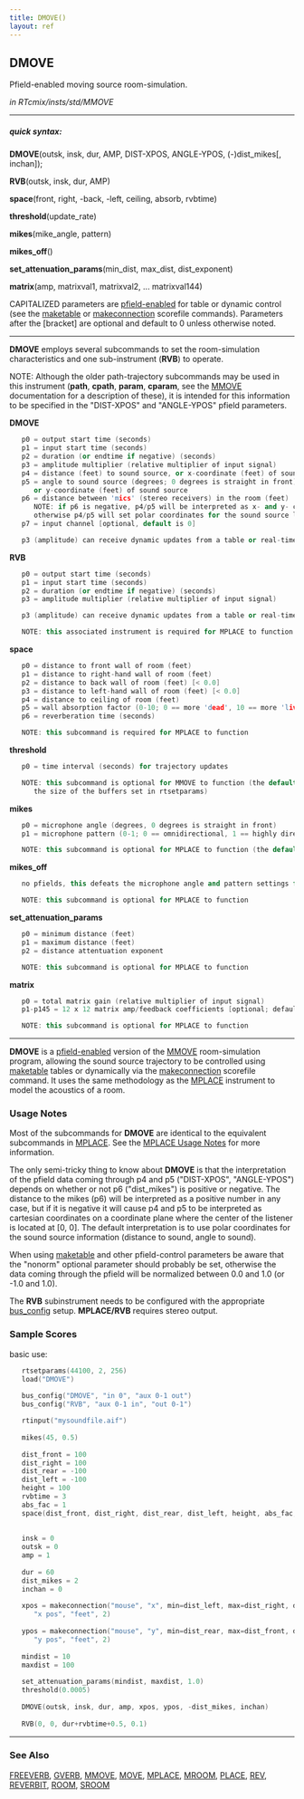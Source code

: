 ```yaml
---
title: DMOVE()
layout: ref
---
```


## DMOVE

Pfield-enabled moving source room-simulation.

*in RTcmix/insts/std/MMOVE*  
  

-----

##### quick syntax:

**DMOVE**(outsk, insk, dur, AMP, DIST-XPOS, ANGLE-YPOS,
(-)dist\_mikes\[, inchan\]);  
  
**RVB**(outsk, insk, dur, AMP)  
  
**space**(front, right, -back, -left, ceiling, absorb, rvbtime)  
  
**threshold**(update\_rate)  
  
**mikes**(mike\_angle, pattern)  
  
**mikes\_off**()  
  
**set\_attenuation\_params**(min\_dist, max\_dist, dist\_exponent)  
  
**matrix**(amp, matrixval1, matrixval2, ... matrixval144)

CAPITALIZED parameters are [pfield-enabled](pfield-enabled.html) for
table or dynamic control (see the
[maketable](../scorefile/maketable.html) or
[makeconnection](../scorefile/makeconnection.html) scorefile
commands). Parameters after the \[bracket\] are optional and default to
0 unless otherwise noted.

-----

  
**DMOVE** employs several subcommands to set the room-simulation
characteristics and one sub-instrument (**RVB**) to operate.

NOTE: Although the older path-trajectory subcommands may be used in this
instrument (**path**, **cpath**, **param**, **cparam**, see the
[MMOVE](MMOVE.html) documentation for a description of these), it is
intended for this information to be specified in the "DIST-XPOS" and
"ANGLE-YPOS" pfield parameters.  
  
  
<span id="DMOVE"></span> **DMOVE**  

```cpp
   p0 = output start time (seconds)
   p1 = input start time (seconds)
   p2 = duration (or endtime if negative) (seconds)
   p3 = amplitude multiplier (relative multiplier of input signal)
   p4 = distance (feet) to sound source, or x-coordinate (feet) of sound source
   p5 = angle to sound source (degrees; 0 degrees is straight in front),
      or y-coordinate (feet) of sound source
   p6 = distance between 'mics' (stereo receivers) in the room (feet)
      NOTE: if p6 is negative, p4/p5 will be interpreted as x- and y- coordinates,
      otherwise p4/p5 will set polar coordinates for the sound source location
   p7 = input channel [optional, default is 0]

   p3 (amplitude) can receive dynamic updates from a table or real-time control source.
```

  
<span id="RVB"></span> **RVB**  

```cpp
   p0 = output start time (seconds)
   p1 = input start time (seconds)
   p2 = duration (or endtime if negative) (seconds)
   p3 = amplitude multiplier (relative multiplier of input signal)

   p3 (amplitude) can receive dynamic updates from a table or real-time control source.

   NOTE: this associated instrument is required for MPLACE to function
```

  
<span id="space"></span> **space**  

```cpp
   p0 = distance to front wall of room (feet)
   p1 = distance to right-hand wall of room (feet)
   p2 = distance to back wall of room (feet) [< 0.0]
   p3 = distance to left-hand wall of room (feet) [< 0.0]
   p4 = distance to ceiling of room (feet)
   p5 = wall absorption factor (0-10; 0 == more 'dead', 10 == more 'live')
   p6 = reverberation time (seconds)

   NOTE: this subcommand is required for MPLACE to function
```

  
<span id="threshold"></span>**threshold**  

```cpp
   p0 = time interval (seconds) for trajectory updates

   NOTE: this subcommand is optional for MMOVE to function (the default is
      the size of the buffers set in rtsetparams)
```

  
<span id="mikes"></span> **mikes**  

```cpp
   p0 = microphone angle (degrees, 0 degrees is straight in front)
   p1 = microphone pattern (0-1; 0 == omnidirectional, 1 == highly directional)

   NOTE: this subcommand is optional for MPLACE to function (the default is "mikes_off")
```

  
<span id="mikes_off"></span> **mikes\_off**  

```cpp
   no pfields, this defeats the microphone angle and pattern settings for binaural simulation

   NOTE: this subcommand is optional for MPLACE to function
```

  
<span id="set_attenuation_params"></span> **set\_attenuation\_params**  

```cpp
   p0 = minimum distance (feet)
   p1 = maximum distance (feet)
   p2 = distance attentuation exponent

   NOTE: this subcommand is optional for MPLACE to function
```

  
<span id="matrix"></span> **matrix**  

```cpp
   p0 = total matrix gain (relative multiplier of input signal)
   p1-p145 = 12 x 12 matrix amp/feedback coefficients [optional; defaults to internal matrix]

   NOTE: this subcommand is optional for MPLACE to function
```

  

-----

  
**DMOVE** is a [pfield-enabled](pfield-enabled.html) version of the
[MMOVE](MMOVE.html) room-simulation program, allowing the sound source
trajectory to be controlled using
[maketable](../scorefile/maketable.html) tables or dynamically via the
[makeconnection](../scorefile/makeconnection.html) scorefile command. It
uses the same methodology as the [MPLACE](MPLACE.html) instrument to
model the acoustics of a room.

### Usage Notes

Most of the subcommands for **DMOVE** are identical to the equivalent
subcommands in [MPLACE](MPLACE.html). See the [MPLACE Usage
Notes](MPLACE.html#usage_notes) for more information.

The only semi-tricky thing to know about **DMOVE** is that the
interpretation of the pfield data coming through p4 and p5 ("DIST-XPOS",
"ANGLE-YPOS") depends on whether or not p6 ("dist\_mikes") is positive
or negative. The distance to the mikes (p6) will be interpreted as a
positive number in any case, but if it is negative it will cause p4 and
p5 to be interpreted as cartesian coordinates on a coordinate plane
where the center of the listener is located at \[0, 0\]. The default
interpretation is to use polar coordinates for the sound source
information (distance to sound, angle to sound).

When using [maketable](../scorefile/maketable.html) and other
pfield-control parameters be aware that the "nonorm" optional parameter
should probably be set, otherwise the data coming through the pfield
will be normalized between 0.0 and 1.0 (or -1.0 and 1.0).

The **RVB** subinstrument needs to be configured with the appropriate
[bus\_config](../scorefile/bus_config.html) setup. **MPLACE/RVB**
requires stereo output.

### Sample Scores

basic use:

```cpp
   rtsetparams(44100, 2, 256)
   load("DMOVE")
   
   bus_config("DMOVE", "in 0", "aux 0-1 out")
   bus_config("RVB", "aux 0-1 in", "out 0-1")

   rtinput("mysoundfile.aif")
   
   mikes(45, 0.5)
   
   dist_front = 100
   dist_right = 100
   dist_rear = -100
   dist_left = -100
   height = 100
   rvbtime = 3
   abs_fac = 1
   space(dist_front, dist_right, dist_rear, dist_left, height, abs_fac, rvbtime)
   
   
   insk = 0
   outsk = 0
   amp = 1
   
   dur = 60
   dist_mikes = 2
   inchan = 0
   
   xpos = makeconnection("mouse", "x", min=dist_left, max=dist_right, dflt=10, lag=90,
      "x pos", "feet", 2)
   
   ypos = makeconnection("mouse", "y", min=dist_rear, max=dist_front, dflt=10, lag=90, 
      "y pos", "feet", 2)
   
   mindist = 10
   maxdist = 100
   
   set_attenuation_params(mindist, maxdist, 1.0)
   threshold(0.0005)
   
   DMOVE(outsk, insk, dur, amp, xpos, ypos, -dist_mikes, inchan)
   
   RVB(0, 0, dur+rvbtime+0.5, 0.1)
```

  

-----

### See Also

[FREEVERB](FREEVERB.html), [GVERB](GVERB.html), [MMOVE](MMOVE.html),
[MOVE](MOVE.html), [MPLACE](MPLACE.html), [MROOM](MROOM.html),
[PLACE](PLACE.html), [REV](REV.html), [REVERBIT](REVERBIT.html),
[ROOM](ROOM.html), [SROOM](SROOM.html)
